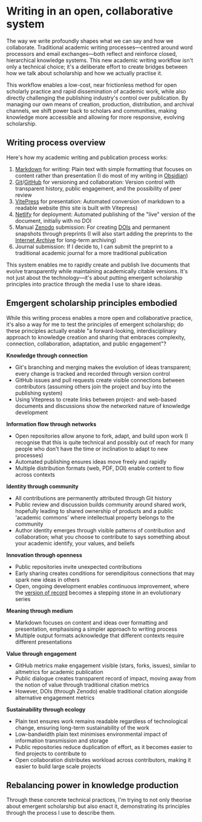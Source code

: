 # Writing in an open, collaborative system

The way we write profoundly shapes what we can say and how we collaborate. Traditional academic writing processes—centred around word processors and email exchanges—both reflect and reinforce closed, hierarchical knowledge systems. This new academic writing workflow isn't only a technical choice; it's a deliberate effort to create bridges between how we talk about scholarship and how we actually practise it.

This workflow enables a low-cost, near frictionless method for open scholarly practice and rapid dissemination of academic work, while also directly challenging the publishing industry's control over publication. By managing our own means of creation, production, distribution, and archival channels, we shift power back to scholars and communities, making knowledge more accessible and allowing for more responsive, evolving scholarship.

## Writing process overview

Here's how my academic writing and publication process works:

1. [Markdown](https://en.wikipedia.org/wiki/Markdown) for writing: Plain text with simple formatting that focuses on content rather than presentation (I do most of my writing in [Obsidian](https://obsidian.md/))
2. [Git](https://en.wikipedia.org/wiki/Git)/[GitHub](https://github.com/) for versioning and collaboration: Version control with transparent history, public engagement, and the possibility of peer review
3. [VitePress](https://vitepress.dev/) for presentation: Automated conversion of markdown to a readable website (this site is built with Vitepress)
4. [Netlify](https://www.netlify.com/) for deployment: Automated publishing of the "live" version of the document, initially with no DOI
5. Manual [Zenodo](https://zenodo.org/) submission: For creating [DOIs](https://en.wikipedia.org/wiki/Digital_object_identifier) and permanent snapshots through preprints (I will also start adding the preprints to the [Internet Archive](https://en.wikipedia.org/wiki/Internet_Archive) for long-term archiving)
6. Journal submission: If I decide to, I can submit the preprint to a traditional academic journal for a more traditional publication

This system enables me to rapidly create and publish live documents that evolve transparently while maintaining academically citable versions. It's not just about the technology—it's about putting emergent scholarship principles into practice through the media I use to share ideas.

## Emgergent scholarship principles embodied

While this writing process enables a more open and collaborative practice, it's also a way for me to test the principles of emergent scholarship; do these principles actually enable "a forward-looking, interdisciplinary approach to knowledge creation and sharing that embraces complexity, connection, collaboration, adaptation, and public engagement"?

**Knowledge through connection**

- Git's branching and merging makes the evolution of ideas transparent; every change is tracked and recorded through version control
- GitHub issues and pull requests create visible connections between contributors (assuming others join the project and buy into the publishing system)
- Using Vitepress to create links between project- and web-based documents and discussions show the networked nature of knowledge development

**Information flow through networks**

- Open repositories allow anyone to fork, adapt, and build upon work (I recognise that this is quite technical and possibly out of reach for many people who don't have the time or inclination to adapt to new processes)
- Automated publishing ensures ideas move freely and rapidly
- Multiple distribution formats (web, PDF, DOI) enable content to flow across contexts

**Identity through community**

- All contributions are permanently attributed through Git history
- Public review and discussion builds community around shared work, hopefully leading to shared ownership of products and a public 'academic commons' where intellectual property belongs to the community
- Author identity emerges through visible patterns of contribution and collaboration; what you choose to contribute to says something about your academic identify, your values, and beliefs

**Innovation through openness**

- Public repositories invite unexpected contributions
- Early sharing creates conditions for serendipitous connections that may spark new ideas in others
- Open, ongoing development enables continuous improvement, where the [version of record](https://en.wikipedia.org/wiki/Version_of_record) becomes a stepping stone in an evolutionary series

**Meaning through medium**

- Markdown focuses on content and ideas over formatting and presentation, emphasising a simpler approach to writing process
- Multiple output formats acknowledge that different contexts require different presentations

**Value through engagement**

- GitHub metrics make engagement visible (stars, forks, issues), similar to altmetrics for academic publication
- Public dialogue creates transparent record of impact, moving away from the notion of value through traditional citation metrics
- However, DOIs (through Zenodo) enable traditional citation alongside alternative engagement metrics

**Sustainability through ecology**

- Plain text ensures work remains readable regardless of technological change, ensuring long-term sustainability of the work
- Low-bandwidth plain text minimises environmental impact of information transmission and storage
- Public repositories reduce duplication of effort, as it becomes easier to find projects to contribute to
- Open collaboration distributes workload across contributors, making it easier to build large scale projects

## Rebalancing power in knowledge production

Through these concrete technical practices, I'm trying to not only theorise about emergent scholarship but also enact it, demonstrating its principles through the process I use to describe them.
